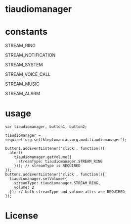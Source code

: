 tiaudiomanager
==============

constants
==============
STREAM_RING

STREAM_NOTIFICATION

STREAM_SYSTEM

STREAM_VOICE_CALL

STREAM_MUSIC

STREAM_ALARM

usage
==============
    var tiaudiomanager, button1, button2;
    
    tiaudiomanager = require('org.selfkleptomaniac.org.mod.tiaudiomanager');
    
    button1.addEventListener('click', function(){
      alert(
        tiaudiomanager.getVolume({
          streamType: tiaudiomanager.STREAM_RING
        })); // streamType is REQUIRED
    });
    button2.addEventListener('click', function(){
      tiaudiomanager.setVolume({
        streamType: tiaudiomanager.STREAM_RING,
        volume: 2
      }); // both streamType and volume attrs are REQUIRED
    });

License
==============
[MIT]: http://www.opensource.org/licenses/mit-license.php
